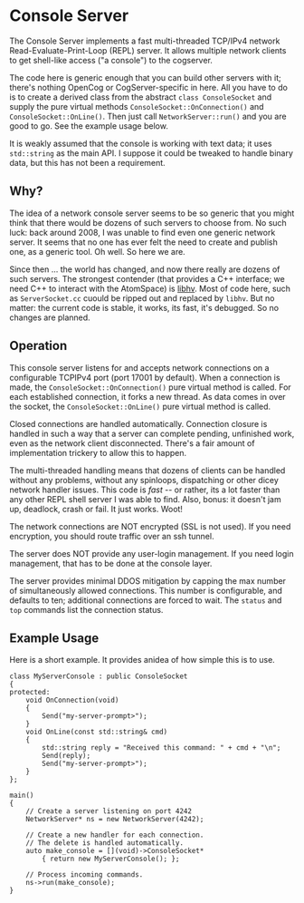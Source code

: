 
Console Server
==============
The Console Server implements a fast multi-threaded TCP/IPv4 network
Read-Evaluate-Print-Loop (REPL) server. It allows multiple network
clients to get shell-like access ("a console") to the cogserver.

The code here is generic enough that you can build other servers with
it; there's nothing OpenCog or CogServer-specific in here. All you have
to do is to create a derived class from the abstract `class ConsoleSocket`
and supply the pure virtual methods `ConsoleSocket::OnConnection()` and
`ConsoleSocket::OnLine()`.  Then just call `NetworkServer::run()` and
you are good to go.  See the example usage below.

It is weakly assumed that the console is working with text data; it uses
`std::string` as the main API. I suppose it could be tweaked to handle
binary data, but this has not been a requirement.

Why?
----
The idea of a network console server seems to be so generic that you
might think that there would be dozens of such servers to choose from.
No such luck: back around 2008, I was unable to find even one  generic
network server.  It seems that no one has ever felt the need to create
and publish one, as a generic tool. Oh well. So here we are.

Since then ... the world has changed, and now there really are dozens of
such servers.  The strongest contender (that provides a C++ interface;
we need C++ to interact with the AtomSpace) is
[libhv](https://github.com/ithewei/libhv). Most of code here, such as
`ServerSocket.cc` cuould be ripped out and replaced by `libhv`. But no
matter: the current code is stable, it works, its fast, it's debugged.
So no changes are planned.

Operation
---------
This console server listens for and accepts network connections on a
configurable TCPIPv4 port (port 17001 by default). When a connection
is made, the `ConsoleSocket::OnConnection()` pure virtual method is
called.  For each established connection, it forks a new thread.  As
data comes in over the socket, the `ConsoleSocket::OnLine()` pure
virtual method is called.

Closed connections are handled automatically. Connection closure is
handled in such a way that a server can complete pending, unfinished
work, even as the network client disconnected. There's a fair amount
of implementation trickery to allow this to happen.

The multi-threaded handling means that dozens of clients can be handled
without any problems, without any spinloops, dispatching or other dicey
network handler issues.  This code is *fast* -- or rather, its a lot
faster than any other REPL shell server I was able to find.  Also,
bonus: it doesn't jam up, deadlock, crash or fail. It just works. Woot!

The network connections are NOT encrypted (SSL is not used). If you need
encryption, you should route traffic over an ssh tunnel.

The server does NOT provide any user-login management. If you need login
management, that has to be done at the console layer.

The server provides minimal DDOS mitigation by capping the max number of
simultaneously allowed connections. This number is configurable, and
defaults to ten; additional connections are forced to wait. The `status`
and `top` commands list the connection status.

Example Usage
-------------
Here is a short example. It provides anidea of how simple this is to
use.
```
class MyServerConsole : public ConsoleSocket
{
protected:
	void OnConnection(void)
	{
		Send("my-server-prompt>");
	}
	void OnLine(const std::string& cmd)
	{
		std::string reply = "Received this command: " + cmd + "\n";
		Send(reply);
		Send("my-server-prompt>");
	}
};

main()
{
	// Create a server listening on port 4242
	NetworkServer* ns = new NetworkServer(4242);

	// Create a new handler for each connection.
	// The delete is handled automatically.
	auto make_console = [](void)->ConsoleSocket*
        { return new MyServerConsole(); };

	// Process incoming commands.
	ns->run(make_console);
}
```

